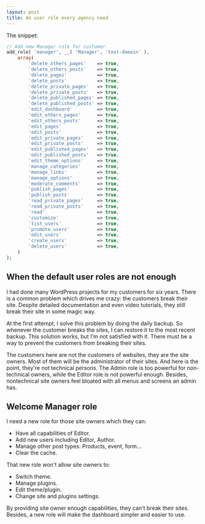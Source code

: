 ```yaml
---
layout: post
title: An user role every agency need
---
```


The snippet:

```php
// Add new Manager role for customer.
add_role( 'manager', __( 'Manager', 'text-domain' ),
	array(
		'delete_others_pages'    => true,
		'delete_others_posts'    => true,
		'delete_pages'           => true,
		'delete_posts'           => true,
		'delete_private_pages'   => true,
		'delete_private_posts'   => true,
		'delete_published_pages' => true,
		'delete_published_posts' => true,
		'edit_dashboard'         => true,
		'edit_others_pages'      => true,
		'edit_others_posts'      => true,
		'edit_pages'             => true,
		'edit_posts'             => true,
		'edit_private_pages'     => true,
		'edit_private_posts'     => true,
		'edit_published_pages'   => true,
		'edit_published_posts'   => true,
		'edit_theme_options'     => true,
		'manage_categories'      => true,
		'manage_links'           => true,
		'manage_options'         => true,
		'moderate_comments'      => true,
		'publish_pages'          => true,
		'publish_posts'          => true,
		'read_private_pages'     => true,
		'read_private_posts'     => true,
		'read'                   => true,
		'customize'              => true,
		'list_users'             => true,
		'promote_users'          => true,
		'edit_users'             => true,
		'create_users'           => true,
		'delete_users'           => true,
	)
);
```

## When the default user roles are not enough

I had done many WordPress projects for my customers for six years. There is a common problem which drives me crazy: the customers break their site. Despite detailed documentation and even video tutorials, they still break their site in some magic way. 

At the first attempt, I solve this problem by doing the daily backup. So whenever the customer breaks the sites, I can restore it to the most recent backup. This solution works, but I'm not satisfied with it. There must be a way to prevent the customers from breaking their sites.

The customers here are not the customers of websites, they are the site owners. Most of them will be the administrator of their sites. And here is the point, they're not technical persons. The Admin role is too powerful for non-technical owners, while the Editor role is not powerful enough. Besides, nontechnical site owners feel bloated with all menus and screens an admin has.

## Welcome Manager role

I need a new role for those site owners which they can:
- Have all capabilities of Editor.
- Add new users including Editor, Author.
- Manage other post types: Products, event, form...
- Clear the cache.

That new role won't allow site owners to:
- Switch theme.
- Manage plugins.
- Edit theme/plugin.
- Change site and plugins settings.

By providing site owner enough capabilities, they can't break their sites. Besides, a new role will make the dashboard simpler and easier to use. 
